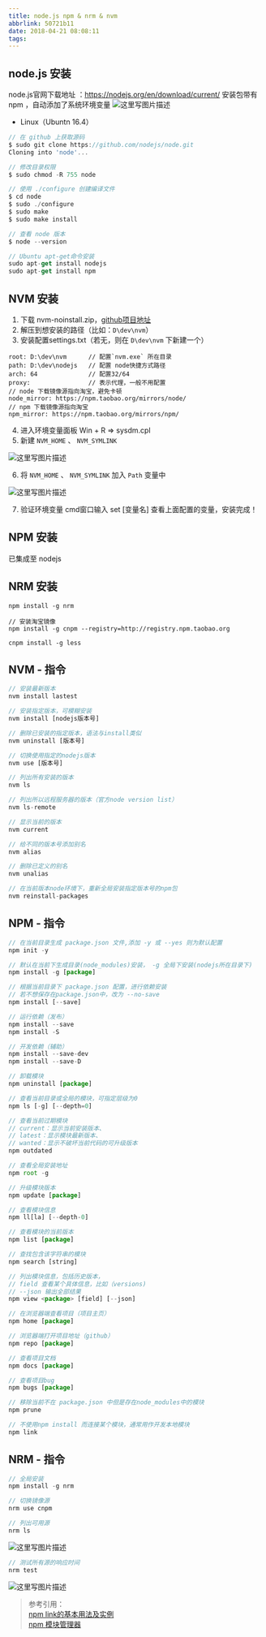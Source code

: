 ```yaml
---
title: node.js npm & nrm & nvm
abbrlink: 50721b11
date: 2018-04-21 08:08:11
tags:
---
```


## node.js 安装
node.js官网下载地址 ：https://nodejs.org/en/download/current/
安装包带有 npm ，自动添加了系统环境变量
![这里写图片描述](https://wildye.cn/static/images/blog/50721b11/01.png)

- Linux（Ubuntn 16.4）

```javascript
// 在 github 上获取源码
$ sudo git clone https://github.com/nodejs/node.git 
Cloning into 'node'... 

// 修改目录权限
$ sudo chmod -R 755 node

// 使用 ./configure 创建编译文件
$ cd node
$ sudo ./configure
$ sudo make
$ sudo make install

// 查看 node 版本
$ node --version

// Ubuntu apt-get命令安装
sudo apt-get install nodejs
sudo apt-get install npm
```

## NVM 安装
1. 下载 nvm-noinstall.zip，[github项目地址](https://github.com/coreybutler/nvm-windows/releases)
2. 解压到想安装的路径（比如：`D\dev\nvm`）
3. 安装配置settings.txt（若无，则在 `D\dev\nvm` 下新建一个）

```
root: D:\dev\nvm      // 配置`nvm.exe` 所在目录
path: D:\dev\nodejs   // 配置 node快捷方式路径
arch: 64              // 配置32/64
proxy:                // 表示代理，一般不用配置
// node 下载镜像源指向淘宝，避免卡顿
node_mirror: https://npm.taobao.org/mirrors/node/
// npm 下载镜像源指向淘宝
npm_mirror: https://npm.taobao.org/mirrors/npm/
```

4. 进入环境变量面板 Win + R  => sysdm.cpl  
5. 新建 `NVM_HOME` 、 `NVM_SYMLINK`

![这里写图片描述](https://wildye.cn/static/images/blog/50721b11/02.png)

6. 将 `NVM_HOME` 、 `NVM_SYMLINK` 加入 `Path` 变量中

![这里写图片描述](https://wildye.cn/static/images/blog/50721b11/03.png)

7. 验证环境变量
cmd窗口输入 set [变量名] 查看上面配置的变量，安装完成！

## NPM 安装
已集成至 nodejs

## NRM 安装
```git
npm install -g nrm

// 安装淘宝镜像
npm install -g cnpm --registry=http://registry.npm.taobao.org

cnpm install -g less
```

## NVM - 指令
```javascript
// 安装最新版本
nvm install lastest

// 安装指定版本，可模糊安装
nvm install [nodejs版本号]

// 删除已安装的指定版本，语法与install类似
nvm uninstall [版本号]

// 切换使用指定的nodejs版本
nvm use [版本号]

// 列出所有安装的版本
nvm ls 

// 列出所以远程服务器的版本（官方node version list）
nvm ls-remote 

// 显示当前的版本
nvm current 

// 给不同的版本号添加别名
nvm alias 

// 删除已定义的别名
nvm unalias 

// 在当前版本node环境下，重新全局安装指定版本号的npm包
nvm reinstall-packages 
```

## NPM - 指令
```javascript
// 在当前目录生成 package.json 文件,添加 -y 或 --yes 则为默认配置
npm init -y

// 默认在当前下生成目录(node_modules)安装， -g 全局下安装(nodejs所在目录下)
npm install -g [package]

// 根据当前目录下 package.json 配置，进行依赖安装
// 若不想保存在package.json中，改为 --no-save
npm install [--save]

// 运行依赖（发布）
npm install --save
npm install -S

// 开发依赖（辅助）
npm install --save-dev
npm install --save-D

// 卸载模块
npm uninstall [package]

// 查看当前目录或全局的模块，可指定层级为0
npm ls [-g] [--depth=0]

// 查看当前过期模块 
// current：显示当前安装版本、
// latest：显示模块最新版本、
// wanted：显示不破坏当前代码的可升级版本
npm outdated

// 查看全局安装地址
npm root -g

// 升级模块版本
npm update [package]

// 查看模块信息
npm ll[la] [--depth-0]

// 查看模块的当前版本
npm list [package]

// 查找包含该字符串的模块
npm search [string]

// 列出模块信息，包括历史版本，
// field 查看某个具体信息，比如（versions) 
// --json 输出全部结果
npm view <package> [field] [--json]

// 在浏览器端查看项目（项目主页）
npm home [package]

// 浏览器端打开项目地址（github）
npm repo [package]

// 查看项目文档
npm docs [package]

// 查看项目bug
npm bugs [package]

// 移除当前不在 package.json 中但是存在node_modules中的模块
npm prune

// 不使用npm install 而连接某个模块，通常用作开发本地模块
npm link
```

## NRM - 指令
```javascript
// 全局安装
npm install -g nrm

// 切换镜像源
nrm use cnpm
```
```javascript
// 列出可用源
nrm ls
```
![这里写图片描述](https://wildye.cn/static/images/blog/50721b11/04.png)
```javascript
// 测试所有源的响应时间
nrm test
```
![这里写图片描述](https://wildye.cn/static/images/blog/50721b11/05.png)

> 参考引用：  
> [npm link的基本用法及实例](https://blog.csdn.net/u014291497/article/details/75194456)  
> [npm 模块管理器](http://javascript.ruanyifeng.com/nodejs/npm.html#toc18)